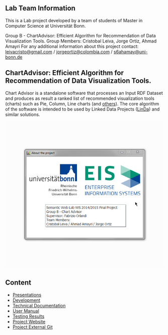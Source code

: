 ## Lab Team Information
This is a Lab project developed by a team of students of Master in Computer Science at Universität Bonn.   

Group B - ChartAdvisor: Efficient Algorithm for Recommendation of Data Visualization Tools.
Group Members: Cristobal Leiva, Jorge Ortiz, Ahmad Amayri
For any additional information about this project contact:
leivacristo@gmail.com / jorgeortiz@colombia.com / s6ahamay@uni-bonn.de

## ChartAdvisor: Efficient Algorithm for Recommendation of Data Visualization Tools.
Chart Advisor is a standalone software that processes an Input RDF Dataset and produces as result a ranked list of recommended visualization tools (charts) such as Pie, Column, Line charts (and [others](https://github.com/CristoLeiva/Algorithm_forCharts_Recommendation/wiki/Technical-Documentation#3-data-structure)). The core algorithm of the software is intended to be used by Linked Data Projects ([LinDa](http://linda-project.eu/)) and similar solutions.


[![](https://github.com/CristoLeiva/Algorithm_forCharts_Recommendation/blob/master/wiki_resources/front/teaminfo.jpg)](https://youtu.be/v7hBu5nNlFI)

## Content
* [Presentations](https://github.com/EIS-Bonn/MA-INF4314-Lab/tree/master/B-Visualization-Fabrizio/presentations)
* [Development](https://github.com/EIS-Bonn/MA-INF4314-Lab/tree/master/B-Visualization-Fabrizio/dev)
* [Technical Documentation](https://github.com/EIS-Bonn/MA-INF4314-Lab/tree/master/B-Visualization-Fabrizio/dev/Documentation/technical%20documentation)
* [User Manual](https://github.com/EIS-Bonn/MA-INF4314-Lab/tree/master/B-Visualization-Fabrizio/dev/Documentation/user%20manual)
* [Testing Results](https://github.com/EIS-Bonn/MA-INF4314-Lab/tree/master/B-Visualization-Fabrizio/dev/Documentation/test%20results)
* [Project Website](http://cristoleiva.github.io/Algorithm_forCharts_Recommendation/)
* [Project External Git](https://github.com/CristoLeiva/Algorithm_forCharts_Recommendation)

